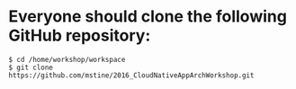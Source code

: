 # Everyone should clone the following GitHub repository:

```
$ cd /home/workshop/workspace
$ git clone https://github.com/mstine/2016_CloudNativeAppArchWorkshop.git
```
